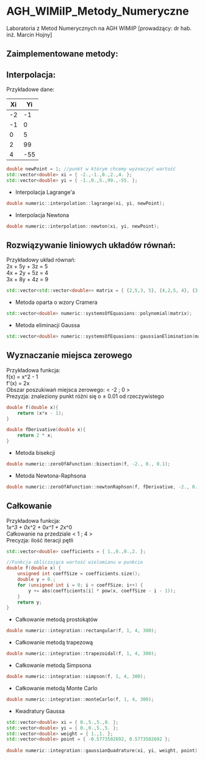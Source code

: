 # AGH_WIMiIP_Metody_Numeryczne
Laboratoria z Metod Numerycznych na AGH WIMiIP [prowadzący: dr hab. inż. Marcin Hojny]

## Zaimplementowane metody:


## Interpolacja:
Przykładowe dane:

|  Xi |  Yi |
| --- | --- |
| -2  | -1  |
| -1  |  0  |
|  0  |  5  |
|  2  |  99 |
|  4  | -55 |

```cpp
double newPoint = 1; //punkt w którym chcemy wyznaczyć wartość
std::vector<double> xi = { -2.,-1.,0.,2.,4. };
std::vector<double> yi = { -1.,0.,5.,99.,-55. };

```
* Interpolacja Lagrange'a 
```cpp
double numeric::interpolation::lagrange(xi, yi, newPoint);
```
* Interpolacja Newtona
```cpp
double numeric::interpolation::newton(xi, yi, newPoint);
```

## Rozwiązywanie liniowych układów równań:
Przykładowy układ równań:\
2x + 5y + 3z = 5\
4x + 2y + 5z = 4\
3x + 8y + 4z = 9
```cpp
std::vector<std::vector<double>> matrix = { {2,5,3,	5}, {4,2,5,	4}, {3,8,4,	9} };	
```

* Metoda oparta o wzory Cramera
```cpp
std::vector<double> numeric::systemsOfEquasions::polynomial(matrix);
```
* Metoda eliminacji Gaussa
```cpp
std::vector<double> numeric::systemsOfEquasions::gaussianElimination(matrix);
```


## Wyznaczanie miejsca zerowego
Przykładowa funkcja:\
f(x) = x^2 - 1\
f'(x) = 2x\
Obszar poszukiwań miejsca zerowego: < -2 ; 0 >\
Prezyzja: znaleziony punkt różni się o ± 0.01 od rzeczywistego

```cpp
double f(double x){
	return (x*x - 1);
}

double fDerivative(double x){
	return 2 * x;
}
```
* Metoda bisekcji
```cpp
double numeric::zeroOfAFunction::bisection(f, -2., 0., 0.1);
```
* Metoda Newtona-Raphsona
```cpp
double numeric::zeroOfAFunction::newtonRaphson(f, fDerivative, -2., 0., 0.1);
```

## Całkowanie
Przykładowa funkcja:\
1*x^3 + 0*x^2 + 0*x^1 + 2*x^0\
Całkowanie na przedziale < 1 ; 4 >\
Precyzja: ilość iteracji pętli


```cpp
std::vector<double> coefficients = { 1.,0.,0.,2. };

//Funkcja obliczająca wartość wielomianu w punkcie
double f(double x) {
	unsigned int coeffSize = coefficients.size();
	double y = 0.;
	for (unsigned int i = 0; i < coeffSize; i++) {
		y += abs(coefficients[i] * pow(x, coeffSize - i - 1));
	}
	return y;
}

```
* Całkowanie metodą prostokątów
```cpp
double numeric::integration::rectangular(f, 1, 4, 300);
```
* Całkowanie metodą trapezową
```cpp
double numeric::integration::trapezoidal(f, 1, 4, 300);
```
* Całkowanie metodą Simpsona
```cpp
double numeric::integration::simpson(f, 1, 4, 300);
```
* Całkowanie metodą Monte Carlo
```cpp
double numeric::integration::monteCarlo(f, 1, 4, 300);
```

* Kwadratury Gaussa
```cpp
std::vector<double> xi = { 0.,5.,5.,0. };
std::vector<double> yi = { 0.,0.,5.,5. };
std::vector<double> weight = { 1.,1. };
std::vector<double> point = { -0.5773502692, 0.5773502692 };
	
double numeric::integration::gaussianQuadrature(xi, yi, weight, point);
```

